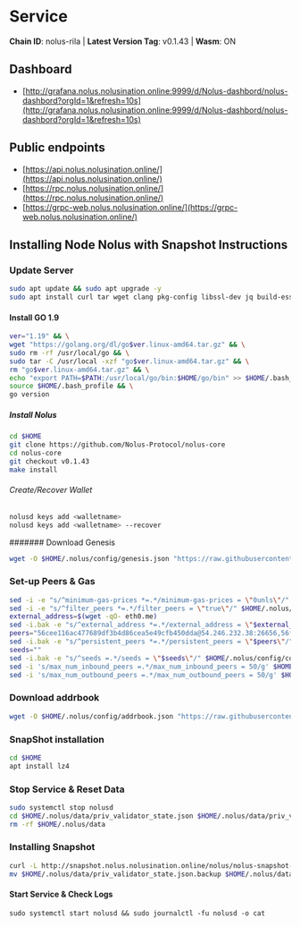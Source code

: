 # Service
**Chain ID**: nolus-rila | **Latest Version Tag**: v0.1.43 | **Wasm**: ON

## Dashboard
* [http://grafana.nolus.nolusination.online:9999/d/Nolus-dashbord/nolus-dashbord?orgId=1&refresh=10s](http://grafana.nolus.nolusination.online:9999/d/Nolus-dashbord/nolus-dashbord?orgId=1&refresh=10s)

## Public endpoints
* [https://api.nolus.nolusination.online/](https://api.nolus.nolusination.online/)
* [https://rpc.nolus.nolusination.online/](https://rpc.nolus.nolusination.online/)
* [https://grpc-web.nolus.nolusination.online/](https://grpc-web.nolus.nolusination.online/)



## Installing Node Nolus with Snapshot Instructions

### Update Server
```bash
sudo apt update && sudo apt upgrade -y
sudo apt install curl tar wget clang pkg-config libssl-dev jq build-essential bsdmainutils git make ncdu gcc git jq chrony liblz4-tool -y
```
#### Install GO 1.9
```bash
ver="1.19" && \
wget "https://golang.org/dl/go$ver.linux-amd64.tar.gz" && \
sudo rm -rf /usr/local/go && \
sudo tar -C /usr/local -xzf "go$ver.linux-amd64.tar.gz" && \
rm "go$ver.linux-amd64.tar.gz" && \
echo "export PATH=$PATH:/usr/local/go/bin:$HOME/go/bin" >> $HOME/.bash_profile && \
source $HOME/.bash_profile && \
go version
```

##### Install Nolus
```bash
cd $HOME
git clone https://github.com/Nolus-Protocol/nolus-core
cd nolus-core
git checkout v0.1.43
make install
```

###### Create/Recover Wallet
```bash
nolusd keys add <walletname>
nolusd keys add <walletname> --recover
```
####### Download Genesis
```bash
wget -O $HOME/.nolus/config/genesis.json "https://raw.githubusercontent.com/Nolus-Protocol/nolus-networks/main/testnet/nolus-rila/genesis.json"
```
### Set-up Peers & Gas
```bash
sed -i -e "s/^minimum-gas-prices *=.*/minimum-gas-prices = \"0unls\"/" $HOME/.nolus/config/app.toml
sed -i -e "s/^filter_peers *=.*/filter_peers = \"true\"/" $HOME/.nolus/config/config.toml
external_address=$(wget -qO- eth0.me) 
sed -i.bak -e "s/^external_address *=.*/external_address = \"$external_address:26656\"/" $HOME/.nolus/config/config.toml
peers="56cee116ac477689df3b4d86cea5e49cfb450dda@54.246.232.38:26656,56f14005119e17ffb4ef3091886e6f7efd375bfd@34.241.107.0:26656,7f26067679b4323496319fda007a279b52387d77@63.35.222.83:26656,7f4a1876560d807bb049b2e0d0aa4c60cc83aa0a@63.32.88.49:26656,3889ba7efc588b6ec6bdef55a7295f3dd559ebd7@3.249.209.26:26656,de7b54f988a5d086656dcb588f079eb7367f6033@34.244.137.169:26656"
sed -i.bak -e "s/^persistent_peers *=.*/persistent_peers = \"$peers\"/" $HOME/.nolus/config/config.toml
seeds=""
sed -i.bak -e "s/^seeds =.*/seeds = \"$seeds\"/" $HOME/.nolus/config/config.toml
sed -i 's/max_num_inbound_peers =.*/max_num_inbound_peers = 50/g' $HOME/.nolus/config/config.toml
sed -i 's/max_num_outbound_peers =.*/max_num_outbound_peers = 50/g' $HOME/.nolus/config/config.toml
```

### Download addrbook 
```bash
wget -O $HOME/.nolus/config/addrbook.json "https://raw.githubusercontent.com/obajay/nodes-Guides/main/Nolus/addrbook.json"
```

### SnapShot installation
```bash
cd $HOME
apt install lz4
```
### Stop Service & Reset Data
```bash
sudo systemctl stop nolusd
cd $HOME/.nolus/data/priv_validator_state.json $HOME/.nolus/data/priv_validator_state.json.backup
rm -rf $HOME/.nolus/data
```

### Installing Snapshot
```bash
curl -L http://snapshot.nolus.nolusination.online/nolus/nolus-snapshot-20230304.tar.lz4 | tar -Ilz4 -xf - -C $HOME/.nolus
mv $HOME/.nolus/data/priv_validator_state.json.backup $HOME/.nolus/data/priv_validator_state.json
```

#### Start Service & Check Logs
```
sudo systemctl start nolusd && sudo journalctl -fu nolusd -o cat
```
